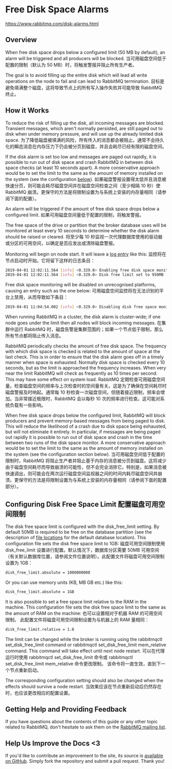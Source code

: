 # Free Disk Space Alarms

https://www.rabbitmq.com/disk-alarms.html

## Overview

When free disk space drops below a configured limit (50 MB by default), an alarm will be triggered and all producers will be blocked.  当可用磁盘空间低于配置的限制（默认为 50 MB）时，将触发警报并阻止所有生产者。

The goal is to avoid filling up the entire disk which will lead all write operations on the node to fail and can lead to RabbitMQ termination.  目标是避免填满整个磁盘，这将导致节点上的所有写入操作失败并可能导致 RabbitMQ 终止。

## How it Works

To reduce the risk of filling up the disk, all incoming messages are blocked. Transient messages, which aren't normally persisted, are still paged out to disk when under memory pressure, and will use up the already limited disk space.  为了降低磁盘被填满的风险，所有传入的消息都会被阻止。通常不会持久化的瞬态消息在内存压力下仍会被分页到磁盘，并且会耗尽已经有限的磁盘空间。

If the disk alarm is set too low and messages are paged out rapidly, it is possible to run out of disk space and crash RabbitMQ in between disk space checks (at least 10 seconds apart). A more conservative approach would be to set the limit to the same as the amount of memory installed on the system (see the configuration [below](https://www.rabbitmq.com/disk-alarms.html#configure)).  如果磁盘警报设置得太低并且消息被快速分页，则可能会耗尽磁盘空间并在磁盘空间检查之间（至少相隔 10 秒）使 RabbitMQ 崩溃。更保守的方法是将限制设置为与系统上安装的内存量相同（请参阅下面的配置）。

An alarm will be triggered if the amount of free disk space drops below a configured limit.  如果可用磁盘空间量低于配置的限制，将触发警报。

The free space of the drive or partition that the broker database uses will be monitored at least every 10 seconds to determine whether the disk alarm should be raised or cleared.  将至少每 10 秒监视一次代理数据库使用的驱动器或分区的可用空间，以确定是否应发出或清除磁盘警报。

Monitoring will begin on node start. It will leave a [log entry](https://www.rabbitmq.com/logging.html) like this:  监控将在节点启动时开始。它将留下这样的日志条目：

```bash
2019-04-01 12:02:11.564 [info] <0.329.0> Enabling free disk space monitoring
2019-04-01 12:02:11.564 [info] <0.329.0> Disk free limit set to 950MB
```

Free disk space monitoring will be disabled on unrecognised platforms, causing an entry such as the one below:  可用磁盘空间监控将在无法识别的平台上禁用，从而导致如下条目：

```bash
2019-04-01 11:04:54.002 [info] <0.329.0> Disabling disk free space monitoring
```

When running RabbitMQ in a cluster, the disk alarm is cluster-wide; if one node goes under the limit then all nodes will block incoming messages.  在集群中运行 RabbitMQ 时，磁盘告警是集群范围的；如果一个节点低于限制，那么所有节点都将阻止传入消息。

RabbitMQ periodically checks the amount of free disk space. The frequency with which disk space is checked is related to the amount of space at the last check. This is in order to ensure that the disk alarm goes off in a timely manner when space is exhausted. Normally disk space is checked every 10 seconds, but as the limit is approached the frequency increases. When very near the limit RabbitMQ will check as frequently as 10 times per second. This may have some effect on system load.  RabbitMQ 定期检查可用磁盘空间量。检查磁盘空间的频率与上次检查时的空间量有关。这是为了确保在空间耗尽时磁盘警报及时响起。通常每 10 秒检查一次磁盘空间，但随着接近限制，频率会增加。当非常接近极限时，RabbitMQ 会以每秒 10 次的频率进行检查。这可能对系统负载有一些影响。

When free disk space drops below the configured limit, RabbitMQ will block producers and prevent memory-based messages from being paged to disk. This will reduce the likelihood of a crash due to disk space being exhausted, but will not eliminate it entirely. In particular, if messages are being paged out rapidly it is possible to run out of disk space and crash in the time between two runs of the disk space monitor. A more conservative approach would be to set the limit to the same as the amount of memory installed on the system (see the configuration section below).  当可用磁盘空间低于配置的限制时，RabbitMQ 将阻止生产者并阻止基于内存的消息被分页到磁盘。这将减少由于磁盘空间耗尽而导致崩溃的可能性，但不会完全消除它。特别是，如果消息被快速调出，则可能会在两次运行磁盘空间监视器之间的时间内耗尽磁盘空间并崩溃。更保守的方法是将限制设置为与系统上安装的内存量相同（请参阅下面的配置部分）。

## Configuring Disk Free Space Limit  配置磁盘可用空间限制

The disk free space limit is configured with the disk_free_limit setting. By default 50MB is required to be free on the database partition (see the description of [file locations](https://www.rabbitmq.com/relocate.html) for the default database location). This configuration file sets the disk free space limit to 1GB:  磁盘可用空间限制使用 disk_free_limit 设置进行配置。默认情况下，数据库分区需要 50MB 可用空间（有关默认数据库位置，请参阅文件位置说明）。此配置文件将磁盘可用空间限制设置为 1GB：

```bash
disk_free_limit.absolute = 1000000000
```

Or you can use memory units (KB, MB GB etc.) like this:

```bash
disk_free_limit.absolute = 1GB
```

It is also possible to set a free space limit relative to the RAM in the machine. This configuration file sets the disk free space limit to the same as the amount of RAM on the machine:  也可以设置相对于机器 RAM 的可用空间限制。 此配置文件将磁盘可用空间限制设置为与机器上的 RAM 量相同：

```bash
disk_free_limit.relative = 1.0
```

The limit can be changed while the broker is running using the rabbitmqctl set_disk_free_limit command or rabbitmqctl set_disk_free_limit mem_relative command. This command will take effect until next node restart.  可以在代理运行时使用 rabbitmqctl set_disk_free_limit 命令或 rabbitmqctl set_disk_free_limit mem_relative 命令更改限制。 该命令将一直生效，直到下一个节点重新启动。

The corresponding configuration setting should also be changed when the effects should survive a node restart.  当效果应该在节点重新启动后仍然存在时，也应该更改相应的配置设置。

## Getting Help and Providing Feedback

If you have questions about the contents of this guide or any other topic related to RabbitMQ, don't hesitate to ask them on the [RabbitMQ mailing list](https://groups.google.com/forum/#!forum/rabbitmq-users).

## Help Us Improve the Docs <3

If you'd like to contribute an improvement to the site, its source is [available on GitHub](https://github.com/rabbitmq/rabbitmq-website). Simply fork the repository and submit a pull request. Thank you!

